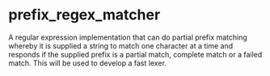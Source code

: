 # prefix_regex_matcher
A regular expression implementation that can do partial prefix matching whereby it is supplied a string to match one 
character at a time and responds if the supplied prefix is a partial match, complete match or a failed match. This will 
be used to develop a fast lexer.
